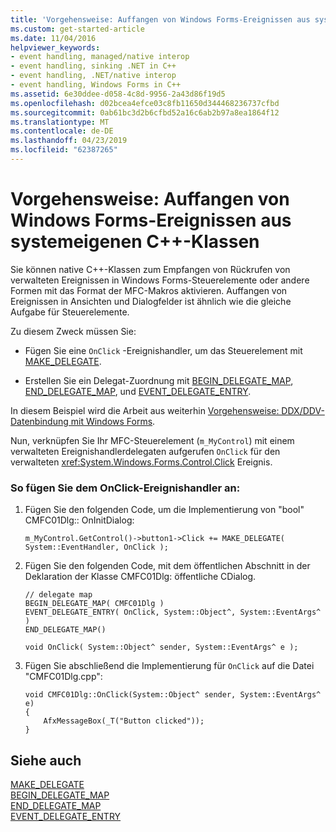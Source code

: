 ```yaml
---
title: 'Vorgehensweise: Auffangen von Windows Forms-Ereignissen aus systemeigenen C++-Klassen'
ms.custom: get-started-article
ms.date: 11/04/2016
helpviewer_keywords:
- event handling, managed/native interop
- event handling, sinking .NET in C++
- event handling, .NET/native interop
- event handling, Windows Forms in C++
ms.assetid: 6e30ddee-d058-4c8d-9956-2a43d86f19d5
ms.openlocfilehash: d02bcea4efce03c8fb11650d344468236737cfbd
ms.sourcegitcommit: 0ab61bc3d2b6cfbd52a16c6ab2b97a8ea1864f12
ms.translationtype: MT
ms.contentlocale: de-DE
ms.lasthandoff: 04/23/2019
ms.locfileid: "62387265"
---
```

# <a name="how-to-sink-windows-forms-events-from-native-c-classes"></a>Vorgehensweise: Auffangen von Windows Forms-Ereignissen aus systemeigenen C++-Klassen

Sie können native C++-Klassen zum Empfangen von Rückrufen von verwalteten Ereignissen in Windows Forms-Steuerelemente oder andere Formen mit das Format der MFC-Makros aktivieren. Auffangen von Ereignissen in Ansichten und Dialogfelder ist ähnlich wie die gleiche Aufgabe für Steuerelemente.

Zu diesem Zweck müssen Sie:

- Fügen Sie eine `OnClick` -Ereignishandler, um das Steuerelement mit [MAKE_DELEGATE](../mfc/reference/delegate-and-interface-maps.md#make_delegate).

- Erstellen Sie ein Delegat-Zuordnung mit [BEGIN_DELEGATE_MAP](../mfc/reference/delegate-and-interface-maps.md#begin_delegate_map), [END_DELEGATE_MAP](../mfc/reference/delegate-and-interface-maps.md#end_delegate_map), und [EVENT_DELEGATE_ENTRY](../mfc/reference/delegate-and-interface-maps.md#event_delegate_entry).

In diesem Beispiel wird die Arbeit aus weiterhin [Vorgehensweise: DDX/DDV-Datenbindung mit Windows Forms](../dotnet/how-to-do-ddx-ddv-data-binding-with-windows-forms.md).

Nun, verknüpfen Sie Ihr MFC-Steuerelement (`m_MyControl`) mit einem verwalteten Ereignishandlerdelegaten aufgerufen `OnClick` für den verwalteten <xref:System.Windows.Forms.Control.Click> Ereignis.

### <a name="to-attach-the-onclick-event-handler"></a>So fügen Sie dem OnClick-Ereignishandler an:

1. Fügen Sie den folgenden Code, um die Implementierung von "bool" CMFC01Dlg:: OnInitDialog:

    ```
    m_MyControl.GetControl()->button1->Click += MAKE_DELEGATE( System::EventHandler, OnClick );
    ```

1. Fügen Sie den folgenden Code, mit dem öffentlichen Abschnitt in der Deklaration der Klasse CMFC01Dlg: öffentliche CDialog.

    ```
    // delegate map
    BEGIN_DELEGATE_MAP( CMFC01Dlg )
    EVENT_DELEGATE_ENTRY( OnClick, System::Object^, System::EventArgs^ )
    END_DELEGATE_MAP()

    void OnClick( System::Object^ sender, System::EventArgs^ e );
    ```

1. Fügen Sie abschließend die Implementierung für `OnClick` auf die Datei "CMFC01Dlg.cpp":

    ```
    void CMFC01Dlg::OnClick(System::Object^ sender, System::EventArgs^ e)
    {
        AfxMessageBox(_T("Button clicked"));
    }
    ```

## <a name="see-also"></a>Siehe auch

[MAKE_DELEGATE](../mfc/reference/delegate-and-interface-maps.md#make_delegate)<br/>
[BEGIN_DELEGATE_MAP](../mfc/reference/delegate-and-interface-maps.md#begin_delegate_map)<br/>
[END_DELEGATE_MAP](../mfc/reference/delegate-and-interface-maps.md#end_delegate_map)<br/>
[EVENT_DELEGATE_ENTRY](../mfc/reference/delegate-and-interface-maps.md#event_delegate_entry)

